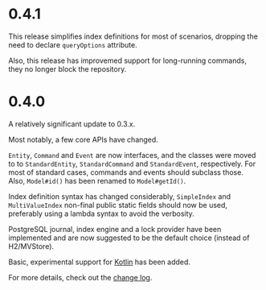 0.4.1
=====

This release simplifies index definitions for most of scenarios, dropping the need to
declare `queryOptions` attribute.

Also, this release has improvemed support for long-running commands, they no longer
block the repository. 

0.4.0
=====

A relatively significant update to 0.3.x.

Most notably, a few core APIs have changed.

`Entity`, `Command` and `Event` are now interfaces, and the classes were moved to to `StandardEntity`, `StandardCommand` and `StandardEvent`, respectively. For most of standard cases,
commands and events should subclass those. Also, `Model#id()` has been renamed to `Model#getId()`.

Index definition syntax has changed considerably, `SimpleIndex` and `MultiValueIndex` non-final public static fields should now be used, preferably using a lambda syntax to avoid the verbosity.

PostgreSQL journal, index engine and a lock provider have been implemented and are now suggested to be the default choice (instead of H2/MVStore).

Basic, experimental support for [Kotlin](https://kotlinlang.org) has been added.

For more details, check out the [change log](CHANGELOG.md#040).
